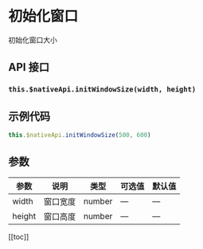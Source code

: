 # 初始化窗口

初始化窗口大小

## API 接口

### `this.$nativeApi.initWindowSize(width, height)`

## 示例代码

```js
this.$nativeApi.initWindowSize(500, 600)
```

## 参数

| 参数   | 说明     | 类型   | 可选值 | 默认值 |
| ------ | -------- | ------ | ------ | ------ |
| width  | 窗口宽度 | number | —      | —      |
| height | 窗口高度 | number | —      | —      |

[[toc]]
